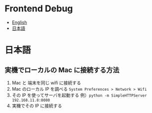 # Frontend Debug

* [English](#english)
* [日本語](#日本語)

# 日本語

## 実機でローカルの Mac に接続する方法

1. Mac と 端末を同じ wifi に接続する
1. Mac のローカル IP を調べる `System Preferences > Network > Wifi`
1. その IP を使ってサーバを起動する 例）`python -m SimpleHTTPServer 192.168.11.8:8080`
1. 実機でその IP に接続する
